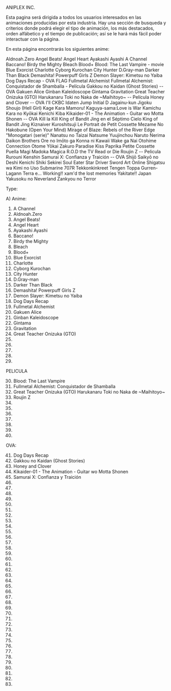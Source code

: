 ANIPLEX INC.

Esta pagina será dirigida a todos los usuarios interesados en las animaciones producidas por esta industria.
Hay una sección de busqueda y criterios donde podrá elegir el tipo de animación, los más destacados, orden alfábetico y el tiempo de publicación; así se le hará más fácil poder interactuar con la página.

En esta página encontrarás los siguientes anime:

Aldnoah.Zero
Angel Beats!
Angel Heart
Ayakashi Ayashi
A Channel
Baccano!
Birdy the Mighty
Bleach
Blood+
Blood: The Last Vampire - movie
Blue Exorcist
Charlotte
Cyborg Kurochan
City Hunter
D.Gray-man
Darker Than Black
Demashita! Powerpuff Girls Z
Demon Slayer: Kimetsu no Yaiba
Dog Days Recap - OVA
FLAG
Fullmetal Alchemist
Fullmetal Alchemist: Conquistador de Shamballa - Película
Gakkou no Kaidan (Ghost Stories) -- OVA
Gakuen Alice
Ginban Kaleidoscope
Gintama
Gravitation
Great Teacher Onizuka (GTO)
Harukanaru Toki no Naka de ~Maihitoyo~ -- Película
Honey and Clover -- OVA
I'll CKBC
Idaten Jump
Initial D
Jagainu-kun
Jigoku Shoujo (Hell Girl)
Kage Kara Mamoru!
Kaguya-sama:Love is War
Kamichu
Kara no Kyōkai
Kenichi
Kiba
Kikaider-01 - The Animation - Guitar wo Motta Shonen -- OVA
Kill la Kill
King of Bandit Jing en el Séptimo Cielo
King of Bandit Jing
Kiznaiver
Kuroshitsuji
Le Portrait de Petit Cossette
Mezame No Hakobune (Open Your Mind)
Mirage of Blaze: Rebels of the River Edge
"Monogatari (serie)"
Nanatsu no Taizai
Natsume Yuujinchou
Naruto
Nerima Daikon Brothers
Ore no Imōto ga Konna ni Kawaii Wake ga Nai
Otohime Connection
Otome Yōkai Zakuro
Paradise Kiss
Paprika
Petite Cossette
Puella Magi Madoka Magica
R.O.D the TV
Read or Die
Roujin Z -- Pelicula
Rurouni Kenshin
Samurai X: Confianza y Traición -- OVA
Shijō Saikyō no Deshi Kenichi
Shiki
Sekirei
Soul Eater
Star Driver
Sword Art Online
Shigatsu wa Kimi no Uso
Submarine 707R
Tekkonkinkreet
Tengen Toppa Gurren-Lagann
Terra e...
Working!!
xam'd the lost memories
Yakitate!! Japan
Yakusoku no Neverland
Zankyou no Terror

Type:

A) Anime:
1. A Channel
2. Aldnoah.Zero 
3. Angel Beats!
4. Angel Heart
5. Ayakashi Ayashi
6. Baccano!
7. Birdy the Mighty
8. Bleach
9. Blood+
10. Blue Exorcist
11. Charlotte
12. Cyborg Kurochan
13. City Hunter
14. D.Gray-man
15. Darker Than Black
16. Demashita! Powerpuff Girls Z
17. Demon Slayer: Kimetsu no Yaiba
18. Dog Days Recap
19. Fullmetal Alchemist
20. Gakuen Alice
21. Ginban Kaleidoscope
22. Gintama
23. Gravitation
24. Great Teacher Onizuka (GTO)
25. 
26. 
27.
28.
29.

PELICULA

30. Blood: The Last Vampire
31. Fullmetal Alchemist: Conquistador de Shamballa
32. Great Teacher Onizuka (GTO)
Harukanaru Toki no Naka de ~Maihitoyo~ 
33. Roujin Z
34.
35.
36.
37.
38.
39.
40.

OVA:

41. Dog Days Recap
42. Gakkou no Kaidan (Ghost Stories)
43. Honey and Clover
44. Kikaider-01 - The Animation - Guitar wo Motta Shonen
45. Samurai X: Confianza y Traición
46.
47.
48.
49.
50.
51.
52.
53.
54.
55.
56.
57.
58.
59.
60.
61.
62.
63.
64.
65.
66.
67.
68.
69.
70.
71.
72.
73.
74.
75.
76.
77.
78.
79.
80.
81.
82.
83.